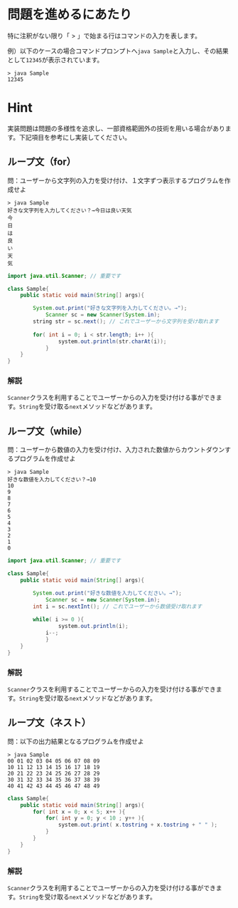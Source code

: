 # 問題を進めるにあたり
特に注釈がない限り「 > 」で始まる行はコマンドの入力を表します。

例）以下のケースの場合コマンドプロンプトへ`java Sample`と入力し、その結果として`12345`が表示されています。
```
> java Sample
12345
```

# Hint
実装問題は問題の多様性を追求し、一部資格範囲外の技術を用いる場合があります。下記項目を参考にし実装してください。

## ループ文（for）
問：ユーザーから文字列の入力を受け付け、１文字ずつ表示するプログラムを作成せよ

```
> java Sample
好きな文字列を入力してください？→今日は良い天気
今
日
は
良
い
天
気
```

```java
import java.util.Scanner; // 重要です

class Sample{
	public static void main(String[] args){

		System.out.print("好きな文字列を入力してください。→");
    		Scanner sc = new Scanner(System.in);
		string str = sc.next(); // これでユーザーから文字列を受け取れます
   
  	  	for( int i = 0; i < str.length; i++ ){
      			system.out.println(str.charAt(i));
    		}
	}
}
```

### 解説
`Scanner`クラスを利用することでユーザーからの入力を受け付ける事ができます。`String`を受け取る`next`メソッドなどがあります。

## ループ文（while）
問：ユーザーから数値の入力を受け付け、入力された数値からカウントダウンするプログラムを作成せよ

```
> java Sample
好きな数値を入力してください？→10
10
9
8
7
6
5
4
3
2
1
0
```

```java
import java.util.Scanner; // 重要です

class Sample{
	public static void main(String[] args){

		System.out.print("好きな数値を入力してください。→");
    		Scanner sc = new Scanner(System.in);
		int i = sc.nextInt(); // これでユーザーから数値受け取れます
   
  	  	while( i >= 0 ){
      			system.out.println(i);
			i--;
    		}
	}
}
```

### 解説
`Scanner`クラスを利用することでユーザーからの入力を受け付ける事ができます。`String`を受け取る`next`メソッドなどがあります。

## ループ文（ネスト）
問：以下の出力結果となるプログラムを作成せよ

```
> java Sample
00 01 02 03 04 05 06 07 08 09 
10 11 12 13 14 15 16 17 18 19 
20 21 22 23 24 25 26 27 28 29 
30 31 32 33 34 35 36 37 38 39 
40 41 42 43 44 45 46 47 48 49 
```

```java
class Sample{
	public static void main(String[] args){
		for( int x = 0; x < 5; x++ ){
			for( int y = 0; y < 10 ; y++ ){
				system.out.print( x.tostring + x.tostring + " " );
			}
		}
	}
}
```

### 解説
`Scanner`クラスを利用することでユーザーからの入力を受け付ける事ができます。`String`を受け取る`next`メソッドなどがあります。



